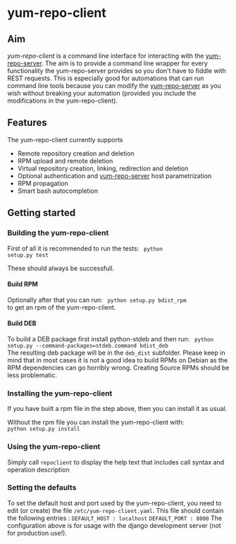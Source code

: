 yum-repo-client
===============

## Aim
_yum-repo-client_ is a command line interface for interacting with the [yum-repo-server](https://github.com/ImmobilienScout24/yum-repo-server).
The aim is to provide a command line wrapper for every functionality the yum-repo-server provides so you don't have to fiddle with REST requests.
This is especially good for automations that can run command line tools because you can modify the [yum-repo-server](https://github.com/ImmobilienScout24/yum-repo-server) as you wish without breaking your automation (provided you include the modifications in the yum-repo-client).

## Features
The yum-repo-client currently supports
* Remote repository creation and deletion
* RPM upload and remote deletion
* Virtual repository creation, linking, redirection and deletion
* Optional authentication and [yum-repo-server](https://github.com/ImmobilienScout24/yum-repo-server) host parametrization
* RPM propagation
* Smart bash autocompletion

## Getting started
### Building the yum-repo-client
First of all it is recommended to run the tests:
<code>
python setup.py test
</code>

These should always be successfull. 
#### Build RPM
Optionally after that you can run:
<code>
python setup.py bdist_rpm
</code>
to get an rpm of the yum-repo-client.
#### Build DEB
To build a DEB package first install python-stdeb and then run:
<code>
python setup.py --command-packages=stdeb.command bdist_deb
</code>
The resulting deb package will be in the `deb_dist` subfolder. Please keep in mind that in most cases it is not a good idea to build RPMs on Debian as the RPM dependencies can go horribly wrong. Creating Source RPMs should be less problematic.

### Installing the yum-repo-client
If you have built a rpm file in the step above, then you can install it as usual.

Without the rpm file you can install the yum-repo-client with:
<code>
python setup.py install
</code>
### Using the yum-repo-client
Simply call 
<code>repoclient</code> 
to display the help text that includes call syntax and operation description
### Setting the defaults
To set the default host and port used by the yum-repo-client, you need to edit (or create) the file `/etc/yum-repo-client.yaml`.
This file should contain the following entries :
`DEFAULT_HOST : localhost`
`DEFAULT_PORT : 8000`
The configuration above is for usage with the django development server (not for production use!).

